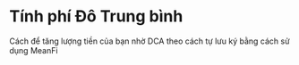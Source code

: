 # Tính phí Đô Trung bình

Cách để tăng lượng tiền của bạn nhờ DCA theo cách tự lưu ký bằng cách sử dụng MeanFi
